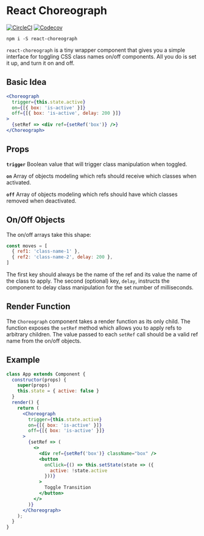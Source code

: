 # React Choreograph
[![CircleCI](https://img.shields.io/circleci/project/github/jonmcgill/react-choreograph/master.svg?logo=circleci&style=flat-square)](https://circleci.com/gh/jonmcgill/react-choreograph/tree/master)
[![Codecov](https://img.shields.io/codecov/c/github/jonmcgill/react-choreograph.svg?logo=codecov&style=flat-square)](https://codecov.io/gh/jonmcgill/react-choreograph)

```
npm i -S react-choreograph
```

`react-choreograph` is a tiny wrapper component that gives you a simple interface for toggling CSS class names on/off components. All you do is set it up, and turn it on and off.

## Basic Idea
```jsx
<Choreograph
  trigger={this.state.active}
  on={[{ box: 'is-active' }]}
  off={[{ box: 'is-active', delay: 200 }]}
>
  {setRef => <div ref={setRef('box')} />}
</Choreograph>
```

## Props
**`trigger`** Boolean value that will trigger class manipulation when toggled.

**`on`** Array of objects modeling which refs should receive which classes when activated.

**`off`** Array of objects modeling which refs should have which classes removed when deactivated.

## On/Off Objects
The on/off arrays take this shape:
```jsx
const moves = [
  { ref1: 'class-name-1' },
  { ref2: 'class-name-2', delay: 200 },
]
```
The first key should always be the name of the ref and its value the name of the class to apply. The second (optional) key, `delay`, instructs the component to delay class manipulation for the set number of milliseconds.

## Render Function
The `Choreograph` component takes a render function as its only child. The function exposes the `setRef` method which allows you to apply refs to arbitrary children. The value passed to each `setRef` call should be a valid ref name from the on/off objects.

## Example
```jsx
class App extends Component {
  constructor(props) {
    super(props)
    this.state = { active: false }
  }
  render() {
    return (
      <Choreograph
        trigger={this.state.active}
        on={[{ box: 'is-active' }]}
        off={[{ box: 'is-active' }]}
      >
        {setRef => (
          <>
            <div ref={setRef('box')} className="box" />
            <button
              onClick={() => this.setState(state => ({
                active: !state.active
              }))}
            >
              Toggle Transition
            </button>
          </>
        )}
      </Choreograph>
    );
  }
}
```
